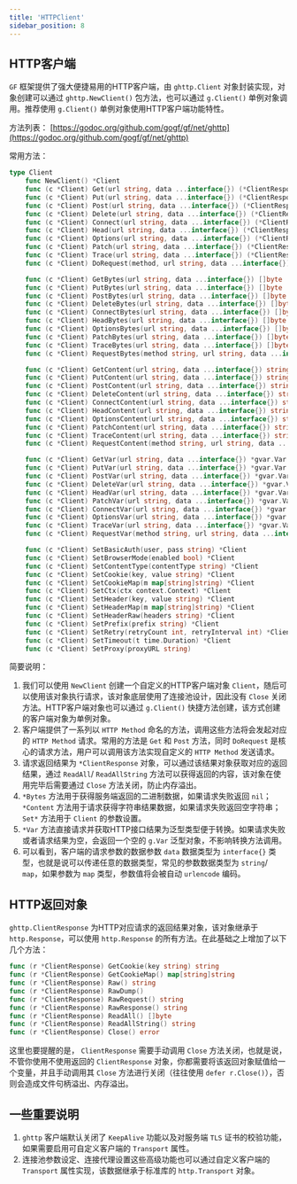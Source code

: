 ```yaml
---
title: 'HTTPClient'
sidebar_position: 8
---
```


## HTTP客户端

`GF` 框架提供了强大便捷易用的HTTP客户端，由 `ghttp.Client` 对象封装实现，对象创建可以通过 `ghttp.NewClient()` 包方法，也可以通过 `g.Client()` 单例对象调用。推荐使用 `g.Client()` 单例对象使用HTTP客户端功能特性。

方法列表： [https://godoc.org/github.com/gogf/gf/net/ghttp](https://godoc.org/github.com/gogf/gf/net/ghttp)

常用方法：

```  go
type Client
    func NewClient() *Client
    func (c *Client) Get(url string, data ...interface{}) (*ClientResponse, error)
    func (c *Client) Put(url string, data ...interface{}) (*ClientResponse, error)
    func (c *Client) Post(url string, data ...interface{}) (*ClientResponse, error)
    func (c *Client) Delete(url string, data ...interface{}) (*ClientResponse, error)
    func (c *Client) Connect(url string, data ...interface{}) (*ClientResponse, error)
    func (c *Client) Head(url string, data ...interface{}) (*ClientResponse, error)
    func (c *Client) Options(url string, data ...interface{}) (*ClientResponse, error)
    func (c *Client) Patch(url string, data ...interface{}) (*ClientResponse, error)
    func (c *Client) Trace(url string, data ...interface{}) (*ClientResponse, error)
    func (c *Client) DoRequest(method, url string, data ...interface{}) (*ClientResponse, error)

    func (c *Client) GetBytes(url string, data ...interface{}) []byte
    func (c *Client) PutBytes(url string, data ...interface{}) []byte
    func (c *Client) PostBytes(url string, data ...interface{}) []byte
    func (c *Client) DeleteBytes(url string, data ...interface{}) []byte
    func (c *Client) ConnectBytes(url string, data ...interface{}) []byte
    func (c *Client) HeadBytes(url string, data ...interface{}) []byte
    func (c *Client) OptionsBytes(url string, data ...interface{}) []byte
    func (c *Client) PatchBytes(url string, data ...interface{}) []byte
    func (c *Client) TraceBytes(url string, data ...interface{}) []byte
    func (c *Client) RequestBytes(method string, url string, data ...interface{}) []byte

    func (c *Client) GetContent(url string, data ...interface{}) string
    func (c *Client) PutContent(url string, data ...interface{}) string
    func (c *Client) PostContent(url string, data ...interface{}) string
    func (c *Client) DeleteContent(url string, data ...interface{}) string
    func (c *Client) ConnectContent(url string, data ...interface{}) string
    func (c *Client) HeadContent(url string, data ...interface{}) string
    func (c *Client) OptionsContent(url string, data ...interface{}) string
    func (c *Client) PatchContent(url string, data ...interface{}) string
    func (c *Client) TraceContent(url string, data ...interface{}) string
    func (c *Client) RequestContent(method string, url string, data ...interface{}) string

    func (c *Client) GetVar(url string, data ...interface{}) *gvar.Var
    func (c *Client) PutVar(url string, data ...interface{}) *gvar.Var
    func (c *Client) PostVar(url string, data ...interface{}) *gvar.Var
    func (c *Client) DeleteVar(url string, data ...interface{}) *gvar.Var
    func (c *Client) HeadVar(url string, data ...interface{}) *gvar.Var
    func (c *Client) PatchVar(url string, data ...interface{}) *gvar.Var
    func (c *Client) ConnectVar(url string, data ...interface{}) *gvar.Var
    func (c *Client) OptionsVar(url string, data ...interface{}) *gvar.Var
    func (c *Client) TraceVar(url string, data ...interface{}) *gvar.Var
    func (c *Client) RequestVar(method string, url string, data ...interface{}) *gvar.Var

    func (c *Client) SetBasicAuth(user, pass string) *Client
    func (c *Client) SetBrowserMode(enabled bool) *Client
    func (c *Client) SetContentType(contentType string) *Client
    func (c *Client) SetCookie(key, value string) *Client
    func (c *Client) SetCookieMap(m map[string]string) *Client
    func (c *Client) SetCtx(ctx context.Context) *Client
    func (c *Client) SetHeader(key, value string) *Client
    func (c *Client) SetHeaderMap(m map[string]string) *Client
    func (c *Client) SetHeaderRaw(headers string) *Client
    func (c *Client) SetPrefix(prefix string) *Client
    func (c *Client) SetRetry(retryCount int, retryInterval int) *Client
    func (c *Client) SetTimeout(t time.Duration) *Client
    func (c *Client) SetProxy(proxyURL string)

```

简要说明：

1. 我们可以使用 `NewClient` 创建一个自定义的HTTP客户端对象 `Client`，随后可以使用该对象执行请求，该对象底层使用了连接池设计，因此没有 `Close` 关闭方法。HTTP客户端对象也可以通过 `g.Client()` 快捷方法创建，该方式创建的客户端对象为单例对象。
2. 客户端提供了一系列以 `HTTP Method` 命名的方法，调用这些方法将会发起对应的 `HTTP Method` 请求。常用的方法是 `Get` 和 `Post` 方法，同时 `DoRequest` 是核心的请求方法，用户可以调用该方法实现自定义的 `HTTP Method` 发送请求。
3. 请求返回结果为 `*ClientResponse` 对象，可以通过该结果对象获取对应的返回结果，通过 `ReadAll`/ `ReadAllString` 方法可以获得返回的内容，该对象在使用完毕后需要通过 `Close` 方法关闭，防止内存溢出。
4. `*Bytes` 方法用于获得服务端返回的二进制数据，如果请求失败返回 `nil`； `*Content` 方法用于请求获得字符串结果数据，如果请求失败返回空字符串； `Set*` 方法用于 `Client` 的参数设置。
5. `*Var` 方法直接请求并获取HTTP接口结果为泛型类型便于转换。如果请求失败或者请求结果为空，会返回一个空的 `g.Var` 泛型对象，不影响转换方法调用。
6. 可以看到，客户端的请求参数的数据参数 `data` 数据类型为 `interface{}` 类型，也就是说可以传递任意的数据类型，常见的参数数据类型为 `string`/ `map`，如果参数为 `map` 类型，参数值将会被自动 `urlencode` 编码。

## HTTP返回对象

`ghttp.ClientResponse` 为HTTP对应请求的返回结果对象，该对象继承于 `http.Response`，可以使用 `http.Response` 的所有方法。在此基础之上增加了以下几个方法：

```  go
func (r *ClientResponse) GetCookie(key string) string
func (r *ClientResponse) GetCookieMap() map[string]string
func (r *ClientResponse) Raw() string
func (r *ClientResponse) RawDump()
func (r *ClientResponse) RawRequest() string
func (r *ClientResponse) RawResponse() string
func (r *ClientResponse) ReadAll() []byte
func (r *ClientResponse) ReadAllString() string
func (r *ClientResponse) Close() error

```

这里也要提醒的是， `ClientResponse` 需要手动调用 `Close` 方法关闭，也就是说，不管你使用不使用返回的 `ClientResponse` 对象，你都需要将该返回对象赋值给一个变量，并且手动调用其 `Close` 方法进行关闭（往往使用 `defer r.Close()`），否则会造成文件句柄溢出、内存溢出。

## 一些重要说明

1. `ghttp` 客户端默认关闭了 `KeepAlive` 功能以及对服务端 `TLS` 证书的校验功能，如果需要启用可自定义客户端的 `Transport` 属性。
2. 连接池参数设定、连接代理设置这些高级功能也可以通过自定义客户端的 `Transport` 属性实现，该数据继承于标准库的 `http.Transport` 对象。